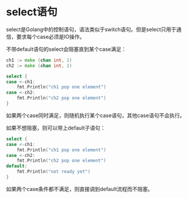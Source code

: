 # select语句

select是Golang中的控制语句，语法类似于switch语句。但是select只用于通信，要求每个case必须是IO操作。

不带default语句的select会阻塞直到某个case满足：

```go
ch1 := make (chan int, 1)
ch2 := make (chan int, 1)

select {
case <-ch1:
    fmt.Println("ch1 pop one element")
case <-ch2:
    fmt.Println("ch2 pop one element")
}
```

如果两个case同时满足，则随机执行某个case语句，其他case语句不会执行。 

如果不想阻塞，则可以带上default子语句：

```go
select {
case <-ch1:
    fmt.Println("ch1 pop one element")
case <-ch2:
    fmt.Println("ch2 pop one element")
default:
    fmt.Println("not ready yet")
}
```

如果两个case条件都不满足，则直接调到default流程而不阻塞。

